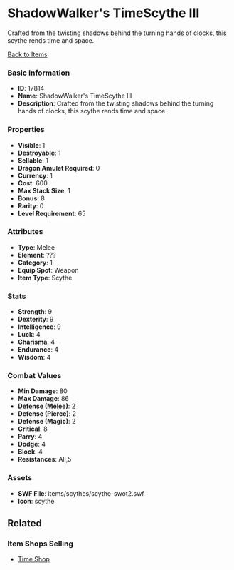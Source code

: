 # ShadowWalker's TimeScythe III

Crafted from the twisting shadows behind the turning hands of clocks, this scythe rends time and space.

[Back to Items](../items.md)

### Basic Information

- **ID**: 17814
- **Name**: ShadowWalker&#039;s TimeScythe III
- **Description**: Crafted from the twisting shadows behind the turning hands of clocks, this scythe rends time and space.

### Properties

- **Visible**: 1
- **Destroyable**: 1
- **Sellable**: 1
- **Dragon Amulet Required**: 0
- **Currency**: 1
- **Cost**: 600
- **Max Stack Size**: 1
- **Bonus**: 8
- **Rarity**: 0
- **Level Requirement**: 65

### Attributes

- **Type**: Melee
- **Element**: ???
- **Category**: 1
- **Equip Spot**: Weapon
- **Item Type**: Scythe

### Stats

- **Strength**: 9
- **Dexterity**: 9
- **Intelligence**: 9
- **Luck**: 4
- **Charisma**: 4
- **Endurance**: 4
- **Wisdom**: 4

### Combat Values

- **Min Damage**: 80
- **Max Damage**: 86
- **Defense (Melee)**: 2
- **Defense (Pierce)**: 2
- **Defense (Magic)**: 2
- **Critical**: 8
- **Parry**: 4
- **Dodge**: 4
- **Block**: 4
- **Resistances**: All,5

### Assets

- **SWF File**: items/scythes/scythe-swot2.swf
- **Icon**: scythe

## Related

### Item Shops Selling

- [Time Shop](../item-shops/580-time-shop.md)

